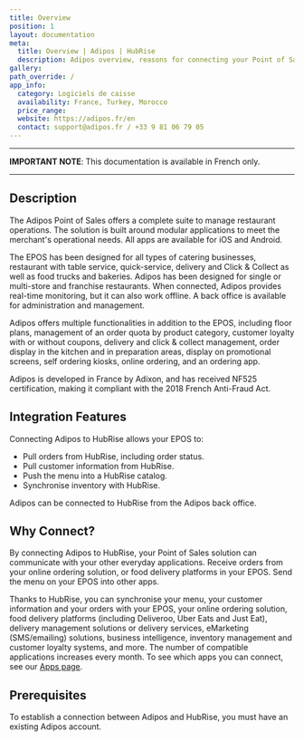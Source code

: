 ```yaml
---
title: Overview
position: 1
layout: documentation
meta:
  title: Overview | Adipos | HubRise
  description: Adipos overview, reasons for connecting your Point of Sales to HubRise and summary of integrated features. Synchronise data between your EPOS and your apps.
gallery:
path_override: /
app_info:
  category: Logiciels de caisse
  availability: France, Turkey, Morocco
  price_range:
  website: https://adipos.fr/en
  contact: support@adipos.fr / +33 9 81 06 79 05
---
```


---

**IMPORTANT NOTE**: This documentation is available <Link to="/fr/apps/adipos" addLocalePrefix={false}>in French only</Link>.

---

## Description

The Adipos Point of Sales offers a complete suite to manage restaurant operations. The solution is built around modular applications to meet the merchant's operational needs. All apps are available for iOS and Android.

The EPOS has been designed for all types of catering businesses, restaurant with table service, quick-service, delivery and Click & Collect as well as food trucks and bakeries. Adipos has been designed for single or multi-store and franchise restaurants. When connected, Adipos provides real-time monitoring, but it can also work offline. A back office is available for administration and management.

Adipos offers multiple functionalities in addition to the EPOS, including floor plans, management of an order quota by product category, customer loyalty with or without coupons, delivery and click & collect management, order display in the kitchen and in preparation areas, display on promotional screens, self ordering kiosks, online ordering, and an ordering app.

Adipos is developed in France by Adixon, and has received NF525 certification, making it compliant with the 2018 French Anti-Fraud Act.

## Integration Features

Connecting Adipos to HubRise allows your EPOS to:

- Pull orders from HubRise, including order status.
- Pull customer information from HubRise.
- Push the menu into a HubRise catalog.
- Synchronise inventory with HubRise.

Adipos can be connected to HubRise from the Adipos back office.

## Why Connect?

By connecting Adipos to HubRise, your Point of Sales solution can communicate with your other everyday applications. Receive orders from your online ordering solution, or food delivery platforms in your EPOS. Send the menu on your EPOS into other apps.

Thanks to HubRise, you can synchronise your menu, your customer information and your orders with your EPOS, your online ordering solution, food delivery platforms (including Deliveroo, Uber Eats and Just Eat), delivery management solutions or delivery services, eMarketing (SMS/emailing) solutions, business intelligence, inventory management and customer loyalty systems, and more. The number of compatible applications increases every month. To see which apps you can connect, see our [Apps page](/apps).

## Prerequisites

To establish a connection between Adipos and HubRise, you must have an existing Adipos account.
